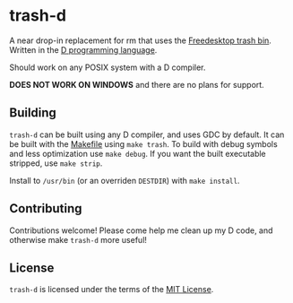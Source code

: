 # trash-d
A near drop-in replacement for rm that uses the
[Freedesktop trash bin](https://specifications.freedesktop.org/trash-spec/trashspec-latest.html).
Written in the [D programming language](https://dlang.org/).

Should work on any POSIX system with a D compiler.

**DOES NOT WORK ON WINDOWS** and there are no plans for support.

## Building

`trash-d` can be built using any D compiler, and uses GDC by default.
It can be built with the [Makefile](./Makefile) using `make trash`.
To build with debug symbols and less optimization use `make debug`.
If you want the built executable stripped, use `make strip`.

Install to `/usr/bin` (or an overriden `DESTDIR`) with `make install`.

## Contributing

Contributions welcome! Please come help me clean up my D code,
and otherwise make `trash-d` more useful!

## License

`trash-d` is licensed under the terms of the [MIT License](./LICENSE).
